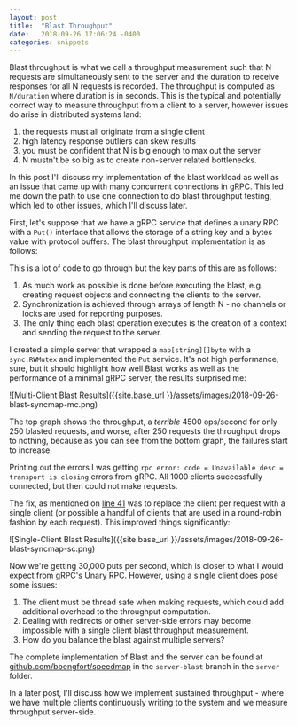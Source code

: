 ```yaml
---
layout: post
title:  "Blast Throughput"
date:   2018-09-26 17:06:24 -0400
categories: snippets
---
```


Blast throughput is what we call a throughput measurement such that N requests are simultaneously sent to the server and the duration to receive responses for all N requests is recorded. The throughput is computed as `N/duration` where duration is in seconds. This is the typical and potentially correct way to measure throughput from a client to a server, however issues do arise in distributed systems land:

1. the requests must all originate from a single client
2. high latency response outliers can skew results
3. you must be confident that N is big enough to max out the server
4. N mustn't be so big as to create non-server related bottlenecks.

In this post I'll discuss my implementation of the blast workload as well as an issue that came up with many concurrent connections in gRPC. This led me down the path to use one connection to do blast throughput testing, which led to other issues, which I'll discuss later.

First, let's suppose that we have a gRPC service that defines a unary RPC with a `Put()`  interface that allows the storage of a string key and a bytes value with protocol buffers. The blast throughput implementation is as follows:

<script src="https://gist.github.com/bbengfort/6df90d9a684e9a05e8818d0a14c98e9f.js"></script>

This is a lot of code to go through but the key parts of this are as follows:

1. As much work as possible is done before executing the blast, e.g. creating request objects and connecting the clients to the server.
2. Synchronization is achieved through arrays of length N - no channels or locks are used for reporting purposes.
3. The only thing each blast operation executes is the creation of a context and sending the request to the server.

I created a simple server that wrapped a `map[string][]byte` with a `sync.RWMutex` and implemented the `Put` service. It's not high performance, sure, but it should highlight how well Blast works as well as the performance of a minimal gRPC server, the results surprised me:

![Multi-Client Blast Results]({{site.base_url }}/assets/images/2018-09-26-blast-syncmap-mc.png)

The top graph shows the throughput, a _terrible_ 4500 ops/second for only 250 blasted requests, and worse, after 250 requests the throughput drops to nothing, because as you can see from the bottom graph, the failures start to increase.

Printing out the errors I was getting `rpc error: code = Unavailable desc = transport is closing` errors from gRPC. All 1000 clients successfully connected, but then could not make requests.

The fix, as mentioned on [line 41](https://gist.github.com/bbengfort/6df90d9a684e9a05e8818d0a14c98e9f#file-bench-go-L41) was to replace the client per request with a single client (or possible a handful of clients that are used in a round-robin fashion by each request). This improved things significantly:

![Single-Client Blast Results]({{site.base_url }}/assets/images/2018-09-26-blast-syncmap-sc.png)

Now we're getting 30,000 puts per second, which is closer to what I would expect from gRPC's Unary RPC. However, using a single client does pose some issues:

1. The client must be thread safe when making requests, which could add additional overhead to the throughput computation.
2. Dealing with redirects or other server-side errors may become impossible with a single client blast throughput measurement.
3. How do you balance the blast against multiple servers? 

The complete implementation of Blast and the server can be found at [github.com/bbengfort/speedmap](https://github.com/bbengfort/speedmap/tree/server-blast) in the `server-blast` branch in the `server` folder.

In a later post, I'll discuss how we implement sustained throughput - where we have multiple clients continuously writing to the system and we measure throughput server-side.
